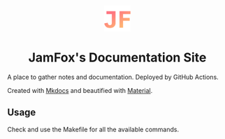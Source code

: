 <p align="center">
  <a href="https://jamfox.dev">
    <img alt="JF" src="https://raw.githubusercontent.com/JamFox/JamFox/main/images/icon.png" width="60" />
  </a>
</p>
<h1 align="center">
JamFox's Documentation Site
</h1>

A place to gather notes and documentation. Deployed by GitHub Actions.

Created with [Mkdocs](https://www.mkdocs.org/) and beautified with [Material](https://squidfunk.github.io/mkdocs-material/).

## Usage

Check and use the Makefile for all the available commands.
